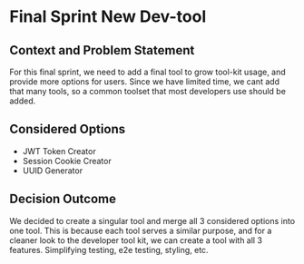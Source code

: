  # Final Sprint New Dev-tool

## Context and Problem Statement

For this final sprint, we need to add a final tool to grow tool-kit usage, and provide more options for users. Since we have limited time, we cant add that many tools, so a common toolset that most developers use should be added. 

## Considered Options

- JWT Token Creator
- Session Cookie Creator
- UUID Generator

## Decision Outcome

We decided to create a singular tool and merge all 3 considered options into one tool. This is because each tool serves a similar purpose, and for a cleaner look to the developer tool kit, we can create a tool with all 3 features. Simplifying testing, e2e testing, styling, etc. 